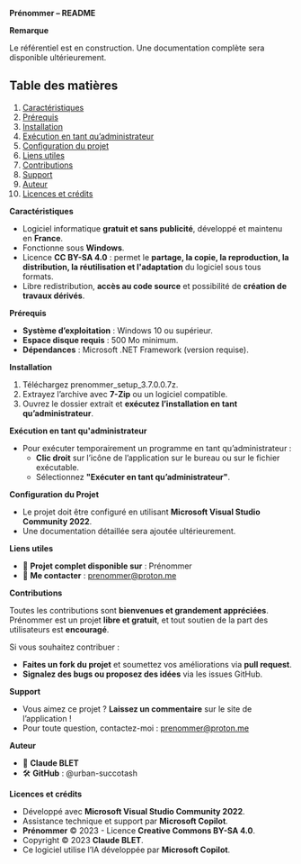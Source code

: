 **Prénommer – README**

**Remarque**

Le référentiel est en construction. Une documentation complète sera disponible ultérieurement.

## Table des matières

1. [Caractéristiques](#caracteristiques)
1. [Prérequis](#prerequis)
1. [Installation](#installation)
1. [Exécution en tant qu’administrateur](#execution-en-tant-quadministrateur)
1. [Configuration du projet](#configuration-du-projet)
1. [Liens utiles](#liens-utiles)
1. [Contributions](#contributions)
1. [Support](#support)
1. [Auteur](#auteur)
1. [Licences et crédits](#licences-et-credits)

**Caractéristiques**

- Logiciel informatique **gratuit et sans publicité**, développé et maintenu en **France**.
- Fonctionne sous **Windows**.
- Licence **CC BY-SA 4.0** : permet le **partage, la copie, la reproduction, la distribution, la réutilisation et l'adaptation** du logiciel sous tous formats.
- Libre redistribution, **accès au code source** et possibilité de **création de travaux dérivés**.

**Prérequis**

- **Système d’exploitation** : Windows 10 ou supérieur.
- **Espace disque requis** : 500 Mo minimum.
- **Dépendances** : Microsoft .NET Framework (version requise).

**Installation**

1. Téléchargez prenommer\_setup\_3.7.0.0.7z.
1. Extrayez l’archive avec **7-Zip** ou un logiciel compatible.
1. Ouvrez le dossier extrait et **exécutez l’installation en tant qu’administrateur**.

**Exécution en tant qu'administrateur**

- Pour exécuter temporairement un programme en tant qu’administrateur :
  - **Clic droit** sur l’icône de l’application sur le bureau ou sur le fichier exécutable.
  - Sélectionnez **"Exécuter en tant qu’administrateur"**.

**Configuration du Projet**

- Le projet doit être configuré en utilisant **Microsoft Visual Studio Community 2022**.
- Une documentation détaillée sera ajoutée ultérieurement.

**Liens utiles**

- 📌 **Projet complet disponible sur** : Prénommer
- 📧 **Me contacter** : <prenommer@proton.me>

**Contributions**

Toutes les contributions sont **bienvenues et grandement appréciées**. Prénommer est un projet **libre et gratuit**, et tout soutien de la part des utilisateurs est **encouragé**.

Si vous souhaitez contribuer :

- **Faites un fork du projet** et soumettez vos améliorations via **pull request**.
- **Signalez des bugs ou proposez des idées** via les issues GitHub.

**Support**

- Vous aimez ce projet ? **Laissez un commentaire** sur le site de l’application !
- Pour toute question, contactez-moi : <prenommer@proton.me>

**Auteur**

- 👤 **Claude BLET**
- 🛠 **GitHub** : @urban-succotash

**Licences et crédits**

- Développé avec **Microsoft Visual Studio Community 2022**.
- Assistance technique et support par **Microsoft Copilot**.
- **Prénommer** © 2023 - Licence **Creative Commons BY-SA 4.0**.
- Copyright © 2023 **Claude BLET**.
- Ce logiciel utilise l’IA développée par **Microsoft Copilot**.
